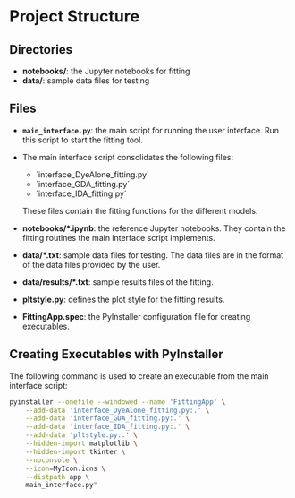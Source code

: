 # Project Structure

## Directories

- **notebooks/**: the Jupyter notebooks for fitting
- **data/**: sample data files for testing


## Files
- **`main_interface.py`**: the main script for running the user interface. Run this script to start the fitting tool.
- The main interface script consolidates the following files:
    - ´interface_DyeAlone_fitting.py´
    - ´interface_GDA_fitting.py´
    - ´interface_IDA_fitting.py´

    These files contain the fitting functions for the different models. 
- **notebooks/*.ipynb**: the reference Jupyter notebooks. They contain the fitting routines the main interface script implements.
- **data/*.txt**: sample data files for testing. The data files are in the format of the data files provided by the user.
- **data/results/*.txt**: sample results files of the fitting. 
- **pltstyle.py**: defines the plot style for the fitting results.
- **FittingApp.spec**: the PyInstaller configuration file for creating executables.

## Creating Executables with PyInstaller
The following command is used to create an executable from the main interface script:
```bash
pyinstaller --onefile --windowed --name 'FittingApp' \
    --add-data 'interface_DyeAlone_fitting.py:.' \
    --add-data 'interface_GDA_fitting.py:.' \
    --add-data 'interface_IDA_fitting.py:.' \
    --add-data 'pltstyle.py:.' \
    --hidden-import matplotlib \
    --hidden-import tkinter \
    --noconsole \
    --icon=MyIcon.icns \
    --distpath app \
    main_interface.py"
```
